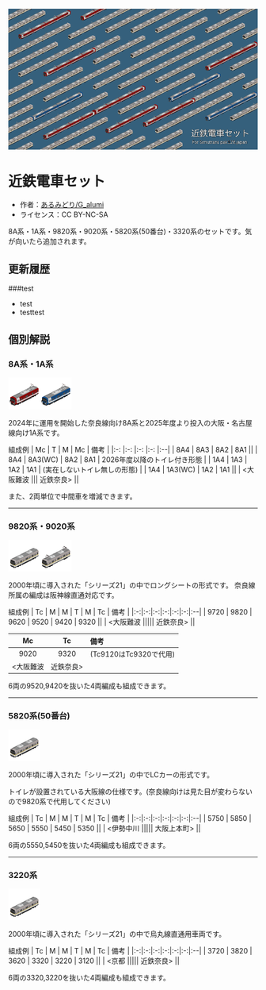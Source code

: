 ![](thumbnail.png)
# 近鉄電車セット
- 作者：[あるみどり/G_alumi](https://x.com/G_alumi)
- ライセンス：CC BY-NC-SA

8A系・1A系・9820系・9020系・5820系(50番台)・3320系のセットです。気が向いたら追加されます。

## 更新履歴
<!-- updateHistory -->
###test
- test
- testtest

## 個別解説
### 8A系・1A系
![](readme_src/icon_8A.png)![](readme_src/icon_1A.png)

2024年に運用を開始した奈良線向け8A系と2025年度より投入の大阪・名古屋線向け1A系です。

組成例
| Mc		| T			| M			| Mc		| 備考 |
|:-:		|:-:		|:-:		|:-:		|:--|
| 8A4		| 8A3		| 8A2		| 8A1		||
| 8A4		| 8A3(WC)	| 8A2		| 8A1		| 2026年度以降のトイレ付き形態 |
| 1A4		| 1A3		| 1A2		| 1A1		| (実在しないトイレ無しの形態) |
| 1A4		| 1A3(WC)	| 1A2		| 1A1		||
| <大阪難波 ||| 近鉄奈良> ||

また、2両単位で中間車を増減できます。

---
### 9820系・9020系
![](readme_src/icon_9820.png)![](readme_src/icon_9020.png)

2000年頃に導入された「シリーズ21」の中でロングシートの形式です。
奈良線所属の編成は阪神線直通対応です。

組成例
| Tc	| M		| M		| T		| M		| Tc	| 備考 |
|:-:|:-:|:-:|:-:|:-:|:-:|:--|
| 9720	| 9820	| 9620	| 9520	| 9420	| 9320	||
| <大阪難波 ||||| 近鉄奈良> ||

| Mc	| Tc	| 備考 |
|:-:|:-:|:--|
| 9020	| 9320	| (Tc9120はTc9320で代用) |
| <大阪難波 | 近鉄奈良> ||

6両の9520,9420を抜いた4両編成も組成できます。

---
### 5820系(50番台)
![](readme_src/icon_9820.png)

2000年頃に導入された「シリーズ21」の中でLCカーの形式です。

トイレが設置されている大阪線の仕様です。(奈良線向けは見た目が変わらないので9820系で代用してください)

組成例
| Tc	| M		| M		| T		| M		| Tc	| 備考 |
|:-:|:-:|:-:|:-:|:-:|:-:|:--|
| 5750	| 5850	| 5650	| 5550	| 5450	| 5350	||
| <伊勢中川 ||||| 大阪上本町> ||

6両の5550,5450を抜いた4両編成も組成できます。

---
### 3220系
![](readme_src/icon_3220.png)

2000年頃に導入された「シリーズ21」の中で烏丸線直通用車両です。

組成例
| Tc	| M		| M		| T		| M		| Tc	| 備考 |
|:-:|:-:|:-:|:-:|:-:|:-:|:--|
| 3720	| 3820	| 3620	| 3320	| 3220	| 3120	||
| <京都 ||||| 近鉄奈良> ||

6両の3320,3220を抜いた4両編成も組成できます。